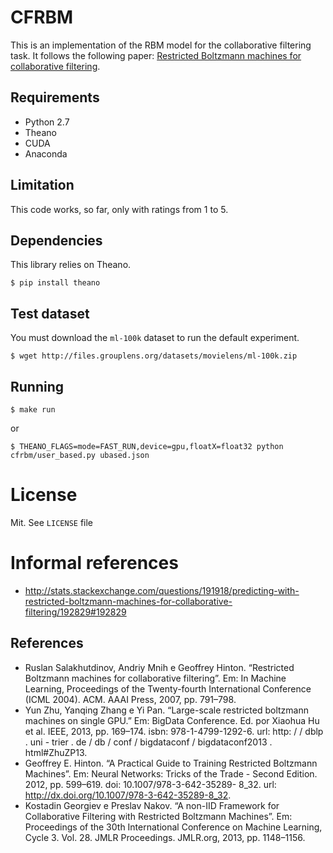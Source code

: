 # CFRBM

This is an implementation of the RBM model for the collaborative filtering task. It follows the following paper: [Restricted Boltzmann machines for collaborative filtering](https://www.cs.toronto.edu/~rsalakhu/papers/rbmcf.pdf).

## Requirements
* Python 2.7
* Theano
* CUDA
* Anaconda 

## Limitation

This code works, so far, only with ratings from 1 to 5.

## Dependencies

This library relies on Theano.

```
$ pip install theano
```

## Test dataset

You must download the `ml-100k` dataset to run the default experiment.

```
$ wget http://files.grouplens.org/datasets/movielens/ml-100k.zip
```

## Running

```
$ make run
```

or 

```
$ THEANO_FLAGS=mode=FAST_RUN,device=gpu,floatX=float32 python cfrbm/user_based.py ubased.json
```

# License

Mit. See `LICENSE` file

# Informal references

* http://stats.stackexchange.com/questions/191918/predicting-with-restricted-boltzmann-machines-for-collaborative-filtering/192829#192829


## References

* Ruslan Salakhutdinov, Andriy Mnih e Geoffrey Hinton. “Restricted Boltzmann machines for collaborative filtering”. Em: In Machine Learning, Proceedings of the Twenty-fourth International Conference (ICML 2004). ACM. AAAI Press, 2007, pp. 791–798.
* Yun Zhu, Yanqing Zhang e Yi Pan. “Large-scale restricted boltzmann machines on single GPU.” Em: BigData Conference. Ed. por Xiaohua Hu et al. IEEE, 2013, pp. 169–174. isbn: 978-1-4799-1292-6. url: http: / / dblp . uni - trier . de / db / conf / bigdataconf / bigdataconf2013 . html#ZhuZP13.
* Geoffrey E. Hinton. “A Practical Guide to Training Restricted Boltzmann Machines”. Em: Neural Networks: Tricks of the Trade - Second Edition. 2012, pp. 599–619. doi: 10.1007/978-3-642-35289- 8_32. url: http://dx.doi.org/10.1007/978-3-642-35289-8_32.
* Kostadin Georgiev e Preslav Nakov. “A non-IID Framework for Collaborative Filtering with Restricted Boltzmann Machines”. Em: Proceedings of the 30th International Conference on Machine Learning, Cycle 3. Vol. 28. JMLR Proceedings. JMLR.org, 2013, pp. 1148–1156.
